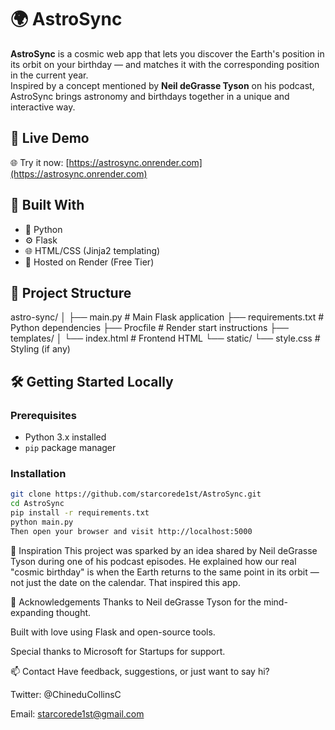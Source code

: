 # 🌍 AstroSync

**AstroSync** is a cosmic web app that lets you discover the Earth's position in its orbit on your birthday — and matches it with the corresponding position in the current year.  
Inspired by a concept mentioned by **Neil deGrasse Tyson** on his podcast, AstroSync brings astronomy and birthdays together in a unique and interactive way.

## 🚀 Live Demo

🌐 Try it now: [https://astrosync.onrender.com](https://astrosync.onrender.com)

## 🔧 Built With

- 🐍 Python
- ⚙️ Flask
- 🌐 HTML/CSS (Jinja2 templating)
- 🚀 Hosted on Render (Free Tier)

## 📂 Project Structure

astro-sync/ │ ├── main.py # Main Flask application ├── requirements.txt # Python dependencies ├── Procfile # Render start instructions ├── templates/ │ └── index.html # Frontend HTML └── static/ └── style.css # Styling (if any)


## 🛠️ Getting Started Locally

### Prerequisites

- Python 3.x installed
- `pip` package manager

### Installation

```bash
git clone https://github.com/starcorede1st/AstroSync.git
cd AstroSync
pip install -r requirements.txt
python main.py
Then open your browser and visit http://localhost:5000
```
🧠 Inspiration
This project was sparked by an idea shared by Neil deGrasse Tyson during one of his podcast episodes. He explained how our real "cosmic birthday" is when the Earth returns to the same point in its orbit — not just the date on the calendar. That inspired this app.

🤝 Acknowledgements
Thanks to Neil deGrasse Tyson for the mind-expanding thought.

Built with love using Flask and open-source tools.

Special thanks to Microsoft for Startups for support.

📫 Contact
Have feedback, suggestions, or just want to say hi?

Twitter: @ChineduCollinsC

Email: starcorede1st@gmail.com
